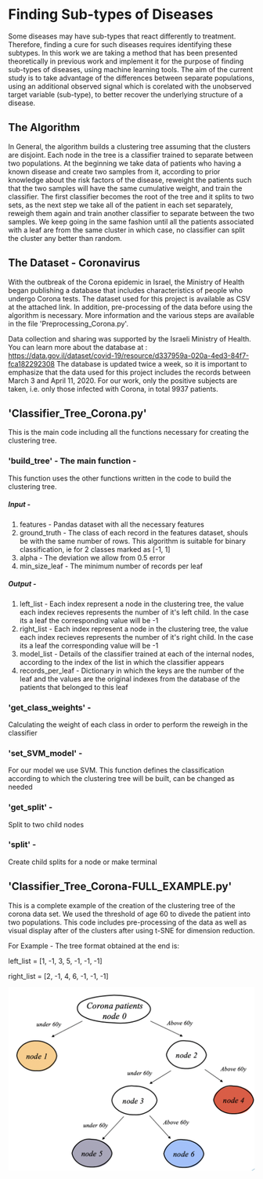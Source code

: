 # Finding Sub-types of Diseases 

Some diseases may have sub-types that react differently to treatment. Therefore, finding a cure for such diseases requires identifying these subtypes. 
In this work we are taking a method that has been presented theoretically in previous work and implement it for the purpose of finding sub-types of diseases, using machine learning tools. The aim of the current study is to take advantage of the differences between separate populations, using an additional observed signal which is corelated with the unobserved target variable (sub-type), to better recover the underlying structure of a disease. 

## The Algorithm 

In General, the algorithm builds a clustering tree assuming that the clusters are disjoint. Each node in  the tree is a classifier trained to separate between two populations. At the beginning we take data of patients who having a known disease and create two samples from it, according to prior knowledge about the risk factors of the disease, reweight the patients such that the two samples will have the same cumulative weight, and train the classifier. The first classifier becomes the root of the tree and it splits to two sets, as the next step we take all of the patient in each set separately, reweigh them again and train another classifier to separate between the two samples. We keep going in the same fashion until all the patients associated with a leaf are from the same cluster in which case, no classifier can split the cluster any better than random.

## The Dataset - Coronavirus

With the outbreak of the Corona epidemic in Israel, the Ministry of Health began publishing a database that includes characteristics of people who undergo Corona tests. The dataset used for this project is available as CSV at the attached link. In addition, pre-processing of the data before using the algorithm is necessary. More information and the various steps are available in the file 'Preprocessing_Corona.py'. 

Data collection and sharing was supported by the Israeli Ministry of Health. You can learn more about the database at : https://data.gov.il/dataset/covid-19/resource/d337959a-020a-4ed3-84f7-fca182292308
The database is updated twice a week, so it is important to emphasize that the data used for this project includes the records between March 3 and April 11, 2020. For our work, only the positive subjects are taken, i.e. only those infected with Corona, in total 9937 patients.

## 'Classifier_Tree_Corona.py' 

This is the main code including all the functions necessary for creating the clustering tree. 

### 'build_tree' - The main function - 
This function uses the other functions written in the code to build the clustering tree.

##### Input - 
1. features - Pandas dataset with all the necessary features
2. ground_truth - The class of each record in the features dataset, shouls be with the same number of rows. This algorithm is suitable for binary classification, ie for 2 classes marked as [-1, 1]
3. alpha - The deviation we allow from 0.5 error
4. min_size_leaf - The minimum number of records per leaf

##### Output - 
1. left_list - Each index represent a node in the clustering tree, the value each index recieves represents the number of it's left child. In the case its a leaf the corresponding value will be -1
2. right_list - Each index represent a node in the clustering tree, the value each index recieves represents the number of it's right child. In the case its a leaf the corresponding value will be -1
3. model_list - Details of the classifier trained at each of the internal nodes, according to the index of the list in which the classifier appears
4. records_per_leaf - Dictionary in which the keys are the number of the leaf and the values are the original indexes from the database of the patients that belonged to this leaf


### 'get_class_weights' - 
Calculating the weight of each class in order to perform the reweigh in the classifier

### 'set_SVM_model' - 
For our model we use SVM. This function defines the classification according to which the clustering tree will be built, can be changed as needed

### 'get_split' - 
Split to two child nodes

### 'split' - 
Create child splits for a node or make terminal


## 'Classifier_Tree_Corona-FULL_EXAMPLE.py' 

This is a complete example of the creation of the clustering tree of the corona data set. We used the threshold of age 60 to divede the patient into two populations. This code includes pre-processing of the data as well as visual display after of the clusters after using t-SNE for dimension reduction. 

For Example - The tree format obtained at the end is:

  left_list = [1, -1, 3, 5, -1, -1, -1]
  
  right_list = [2, -1, 4, 6, -1, -1, -1]
  
  ![Screenshot](Final_Tree.png)


